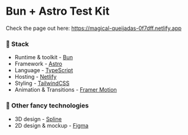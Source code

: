 # Bun + Astro Test Kit

Check the page out here: https://magical-queijadas-0f7dff.netlify.app

### 🥞 Stack

- Runtime & toolkit - [Bun](https://bun.sh/)
- Framework - [Astro](https://astro.build/)
- Language - [TypeScript](https://www.typescriptlang.org/)
- Hosting - [Netlify](https://netlify.com/)
- Styling - [TailwindCSS](https://tailwindcss.com/)
- Animation & Transitions - [Framer Motion](https://www.framer.com/motion/)

### 🐼 Other fancy technologies

- 3D design - [Spline](https://spline.design/)
- 2D design & mockup - [Figma](https://www.figma.com/)
